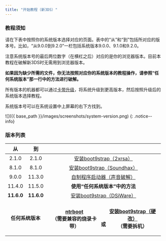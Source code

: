 ```yaml
---
title: "开始教程（新3DS）"
---
```


### 教程须知

请在下表中按照你的系统版本选择对应的页面。表中的“从”和“到”包括所对应的版本号。比如，“从9.0.0到9.2.0”一栏包括系统版本9.0.0、9.1.0和9.2.0。

注意系统版本号的最后两位数字（在横杠之后）对应的是你的浏览器版本。目前本教程在破解新3DS时无需用到浏览器版本。

**如果因为缺少所需的文件，你无法按照对应你的系统版本的教程操作，请参照“任何系统版本”那一行中的方法进行破解。**

所有版本的机器都可以通过[卡带升级](cart-update)，将系统升级到更高版本，然后按照升级后的系统版本选择教程。

系统版本号可以在系统设置中上屏幕的右下方找到。

![]({{ base_path }}/images/screenshots/system-version.png)
{: .notice--info}

### 版本列表

<table>
  <colgroup>
    <col span="1" style="width: 10%;">
    <col span="1" style="width: 10%;">
    <col span="1" style="width: 80%;">
  </colgroup>
  <thead>
    <tr>
      <th style="text-align: center">从</th>
      <th style="text-align: center">到</th>
      <th style="text-align: center"></th>
    </tr>
  </thead>
  <tbody>
    <tr>
      <td style="text-align: center">2.1.0</td>
      <td style="text-align: center">2.1.0</td>
      <td style="text-align: center"><a href="installing-boot9strap-(2xrsa)">安装boot9strap（2xrsa）</a></td>
    </tr>
    <tr>
      <td style="text-align: center">8.1.0</td>
      <td style="text-align: center">8.1.0</td>
      <td style="text-align: center"><a href="installing-boot9strap-(soundhax)">安装boot9strap（Soundhax）</a></td>
    </tr>
    <tr>
      <td style="text-align: center">9.0.0</td>
      <td style="text-align: center">11.3.0</td>
      <td style="text-align: center"><a href="homebrew-launcher-(soundhax)">自制程序启动器（声音破解）</a></td>
    </tr>
    <tr>
      <td style="text-align: center">11.4.0</td>
      <td style="text-align: center">11.5.0</td>
      <td style="text-align: center; font-weight: bold;">使用“任何系统版本”中的方法</td>
    </tr>
    <tr>
      <td style="text-align: center; font-weight: bold;">11.6.0</td>
      <td style="text-align: center; font-weight: bold;">11.6.0</td>
      <td style="text-align: center"><a href="installing-boot9strap-(dsiware)">安装boot9strap（DSiWare）</a></td>
    </tr>
    <tr>
      <td style="text-align: center; font-weight: bold;" colspan="2">任何系统版本<br></td>
      <td style="text-align: center; font-weight: bold;" colspan="2"><p style="display: inline-block; margin-top: 1.3em; width: 47%"><a href="ntrboot">ntrboot</a><br>（需要兼容的烧录卡带）</p><p style="display: inline-block; margin-top: 1.3em; vertical-align: super; width: 6%">或</p><p style="display: inline-block; margin-top: 1.3em; width: 47%"><a href="installing-boot9strap-(hardmod)">安装boot9strap（硬改）</a><br>（需要拆机）</p></td>
    </tr>
  </tbody>
</table>
